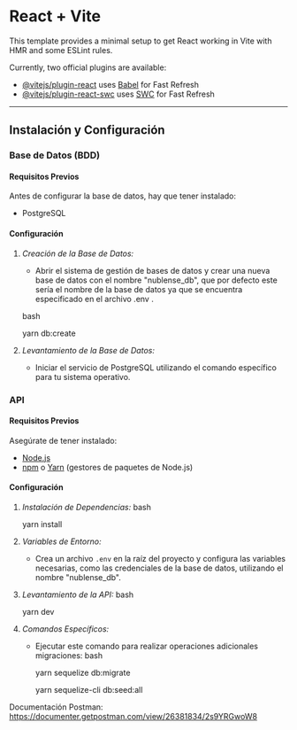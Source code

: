 # React + Vite

This template provides a minimal setup to get React working in Vite with HMR and some ESLint rules.

Currently, two official plugins are available:

- [@vitejs/plugin-react](https://github.com/vitejs/vite-plugin-react/blob/main/packages/plugin-react/README.md) uses [Babel](https://babeljs.io/) for Fast Refresh
- [@vitejs/plugin-react-swc](https://github.com/vitejs/vite-plugin-react-swc) uses [SWC](https://swc.rs/) for Fast Refresh

---

## Instalación y Configuración

### Base de Datos (BDD)

#### Requisitos Previos

Antes de configurar la base de datos, hay que tener instalado:

- PostgreSQL

#### Configuración

1. *Creación de la Base de Datos:*
   - Abrir el sistema de gestión de bases de datos y crear una nueva base de datos con el nombre "nublense_db", que por defecto este sería el nombre de la base de datos ya que se encuentra especificado en el archivo .env .
   
   bash

     yarn db:create
     

2. *Levantamiento de la Base de Datos:*
   - Iniciar el servicio de PostgreSQL utilizando el comando específico para tu sistema operativo.


### API

#### Requisitos Previos

Asegúrate de tener instalado:

- [Node.js](https://nodejs.org/)
- [npm](https://www.npmjs.com/) o [Yarn](https://yarnpkg.com/) (gestores de paquetes de Node.js)

#### Configuración

1. *Instalación de Dependencias:*
   bash

   yarn install
   

2. *Variables de Entorno:*
   - Crea un archivo `.env` en la raíz del proyecto y configura las variables necesarias, como las credenciales de la base de datos, utilizando el nombre "nublense_db".

3. *Levantamiento de la API:*
   bash

   yarn dev
   

4. *Comandos Específicos:*
   - Ejecutar este comando para realizar operaciones adicionales migraciones:
     bash

     yarn sequelize db:migrate

     yarn sequelize-cli db:seed:all
     



Documentación Postman: https://documenter.getpostman.com/view/26381834/2s9YRGwoW8